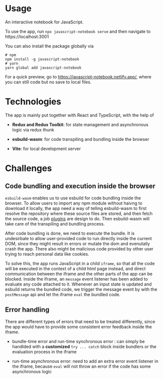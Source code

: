 # Usage

An interactive notebook for JavaScript.

To use the app, run `npx javascript-notebook serve` and then navigate to https://localhost:3001

You can also install the package globally via

```
# npm
npm install -g javascript-notebook
# yarn
yarn global add javascript-notebook
```

For a quick preview, go to https://javascript-notebook.netlify.app/, where you can still code but no save to local files.

# Technologies

The app is mainly put together with React and TypeScript, with the help of

- **Redux and Redux Toolkit**: for state management and asynchronous logic via redux thunk

- **esbuild-wasm**: for code transpiling and bundling inside the browser

- **Vite**: for local development server

# Challenges

## Code bundling and execution inside the browser

`esbuild-wasm` enables us to use esbuild for code bundling inside the browser.
To allow users to import any npm module without haivng to download it locally, the app need a way of telling esbuild-wasm to first resolve the repository where these source files are stored, and then fetch the source code, a job [plugins](packages/local-client/src/bundler/plugins) are design to do. Then esbuild-wasm will take care of the transpiling and bundling process.

After code bundling is done, we need to execute the bundle. It is undesirbale to allow user-provided code to run directly inside the current DOM, since they might result in errors or mutate the dom and evenutally crash the app. There also might be malicious code provided by other user trying to reach personal data like cookies.

To solve this, the app runs JavaScript in a child `iframe`, so that all the code will be executed in the context of a child html page instead, and direct communication between the iframe and the other parts of the app can be blocked. Inside the iframe, an `message` event listener has been added to evaluate any code attached to it. Whenever an input state is updated and esbuild returns the bundled code, we trigger the message event by with the `postMessage` api and let the iframe `eval` the bundled code.

## Error handling

There are different types of errors that need to be treated differently, since the app would have to provide some consistent error feedback inside the iframe.

- bundle-time error and run-time synchronous error : can simply be handlded with a **customized** `try ... catch` block inside bundlers or the evaluation process in the iframe

- run-time asynchronous error: need to add an extra error event listener in the iframe, because `eval` will not throw an error if the code has some asynchronous logic
